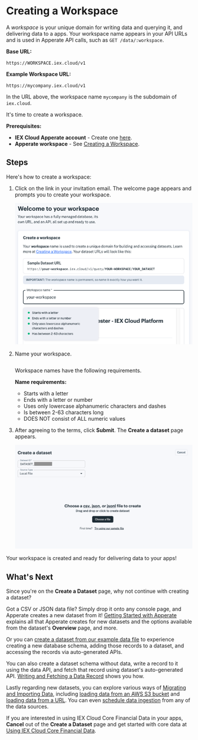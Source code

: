 # Creating a Workspace

A *workspace* is your unique domain for writing data and querying it, and delivering data to a apps. Your workspace name appears in your API URLs and is used in Apperate API calls, such as `GET /data/:workspace`.

**Base URL:**

```
https://WORKSPACE.iex.cloud/v1
```

**Example Workspace URL:**

```
https://mycompany.iex.cloud/v1
```

In the URL above, the workspace name `mycompany` is the subdomain of `iex.cloud`.

It's time to create a workspace.

**Prerequisites:**

- **IEX Cloud Apperate account** - Create one [here](https://iexcloud.io/cloud-login#/register).
- **Apperate workspace** - See [Creating a Workspace](../getting-started/creating-a-workspace.md). 

## Steps

Here's how to create a workspace:

1. Click on the link in your invitation email. The welcome page appears and prompts you to create your workspace.

    ![](./getting-started-with-apperate/create-a-workspace.png)

1. Name your workspace.

    ``` {important} The workspace name is permanent, so make sure to name it exactly how you want it.
    ```

    Workspace names have the following requirements.

    **Name requirements:**

    - Starts with a letter
    - Ends with a letter or number
    - Uses only lowercase alphanumeric characters and dashes
    - Is between 2-63 characters long
    - DOES NOT consist of ALL numeric values

1. After agreeing to the terms, click **Submit**. The **Create a dataset** page appears.

    ![](./getting-started-with-apperate/create-a-dataset.png)

Your workspace is created and ready for delivering data to your apps!

## What's Next

Since you're on the **Create a Dataset** page, why not continue with creating a dataset?

Got a CSV or JSON data file? Simply drop it onto any console page, and Apperate creates a new dataset from it! [Getting Started with Apperate](./getting-started-with-apperate.md) explains all that Apperate creates for new datasets and the options available from the dataset's **Overview** page, and more.

Or you can [create a dataset from our example data file](./getting-started-with-apperate.md) to experience creating a new database schema, adding those records to a dataset, and accessing the records via auto-generated APIs.

You can also create a dataset schema without data, write a record to it using the data API, and fetch that record using dataset's auto-generated API. [Writing and Fetching a Data Record](../getting-started/writing-and-fetching-a-record.md) shows you how.

Lastly regarding new datasets, you can explore various ways of [Migrating and Importing Data](../migrating-and-importing-data.md), including [loading data from an AWS S3 bucket](../migrating-and-importing-data/loading-data-from-aws-s3.md) and [loading data from a URL](../migrating-and-importing-data/loading-data-from-a-url.md). You can even [schedule data ingestion](../migrating-and-importing-data/scheduling-data-ingestion.md) from any of the data sources.

If you are interested in using IEX Cloud Core Financial Data in your apps, **Cancel** out of the **Create a Dataset** page and get started with core data at [Using IEX Cloud Core Financial Data](../using-core-data.md).

``` {note} The Create a Dataset button is available on console top menu bar, from the console **Home** page, and from the **Datasets** pages.
```
